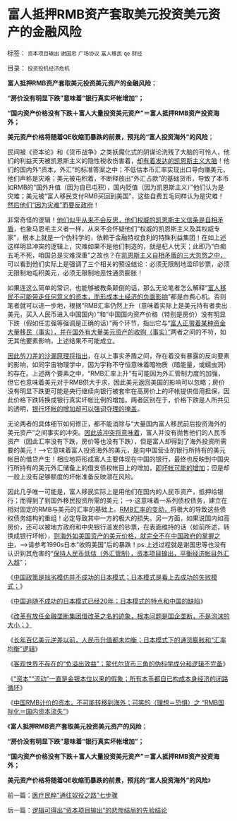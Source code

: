 # 富人抵押RMB资产套取美元投资美元资产的金融风险

标签： `资本项目输出` `谢国忠` `广场协议` `富人移民` `qe` `财经` 

目录： `投资投机经济危机`

**富人抵押RMB资产套取美元投资美元资产的金融风险**；

**“房价没有明显下跌”意味着“银行真实坏帐增加”；**

**“国内资产价格没有下跌＋富人大量投资美元资产”＝富人抵押RMB资产投资海外；**

**美元资产价格将随着QE收缩而暴跌的前景，预兆的“富人投资海外”的风险**；

民间被《资本论》和《货币战争》之类妖魔化式的阴谋论洗残了大脑的可怜人，他们的利益天天被凯恩斯主义的隐性税收伤害着，[却有着发达的凯恩斯主义大脑](../../../2013/5/24/三角演义中的WBagehot愚民现象和林语堂的动物；.md)！他们的国内外“资本，外汇”的标准答案之中；不低估本币汇率实现出口导向赚美元，他们声称是灾难；美元被屯积着，不断释放出“外汇占款”的基础货币，导致了本币如RMB的“国外升值（因为自已屯积），国内贬值（因为凯恩斯主义）”他们认为是灾难；美元被“富人移民支付RMB买回到美国”，这些自费五毛同样认为是灾难！[然后他们“因为灾难”而要反政府](../../../2011/8/16/胡乱反政府，就是反民主.md)！

非常奇怪的逻辑！[他们似乎从来不会反思，他们权威的凯恩斯主义信条是自相矛盾](../../../2014/1/20/凯恩斯主义的财富分配，市盈率和分红能力.md)，也象马恩毛主义者一样，从来不会怀疑他们“权威的凯恩斯主义及其权威专家”，根本上就是一个伪科学的，依赖于金融特权食利的特殊利益集团！在如上述这样明显冲突的逻辑上，灾难如果不是他们制造的，就是杞人忧天；此即乃“白痴五毛不死，咱国总是灾难深重”之故也？在[凯恩斯主义自相矛盾的三大忽悠之中，](../../../2014/1/29/货币战争的可笑恐怖和自相矛盾的三大忽悠.md)可以看到他们实际上是强调了三个相关的预设结论：必须无限制地滥印钞票，必须无限制地屯积美元，必须无限制地恶性通货膨胀！



如果连这么简单的常识，也能够被教条颠倒的话，那么无论笔者怎么解释“[富人移民不可能带走任何意义的资本，而形成本土经济的负面影响](../../../2011/11/28/祝愿富裕的同胞移民，一路顺风！.md)”都是白费心机。否则笔者就可以进一步地，根据“RMB汇率仍然上升（意味着实际上是美元持有者卖出美元，买入人民币进入中国国内）”和“中国国内资产价格（特别是房价）没有明显下跌（假如任志强等强调是正确的话）”两个环节，指出它与“[富人正带着某种资金大量移民（事实），并在国外有大量美元资产的收购（事实）”](../../../2008/7/17/在中国手中的外汇不是钱.md)两者之间的不符，如无其他要素影响，上述结果不可能成立。

[因此剪刀差的沙漏原理将指出](../../../2014/1/14/破坏系统完整性的沙漏,打新者炒新形成的“系统沙漏”.md)，在以上事实矛盾之间，存在着没有暴露的反向要素的影响，如同宇宙物理学中，因为宇称不守恒意味着暗物质（暗能量，或蠕虫洞）的存在。上述两个要素之中，“RMB汇率上升”有可能因为外汇管制力度的加强，但它也意味着美元对于RMB供大于求，因此美元返回美国的影响可以忽略；房价没有明显下跌更可能是央行继续向银行被套牢在高房价上的坏帐提供信用担保，因此价格下跌转换成银行真实坏帐比例的增加。两者区别在于，价格下跌是人所共见的透明，[银行坏帐的增加却可以强词夺理的掩盖](../../../2013/9/17/坏帐如山的中国金融垄断，为什么要阻止《破产法》？.md)。

无论两者的具体细节如何修正，都不能消除与“大量国内富人移民前后投资海外的美元资产”之间事实的冲突。[因此该冲突将意味着](../../../2014/1/14/研究“社会可持续性”的经济学，被剪刀差限定于“短缺原理”.md)，富人并没有抛售他们的人民币资产（因此汇率没有下跌，房价等也没有下跌），但是富人却得到了海外投资所需要的美元！——>它意味着富人投资海外的美元，是向中国营业的银行所持有的美元帐目的借贷产生！相应地将形成富人主要体现在中国的银行，最终也反映到中国央行所持有的美元外汇储备上的借支债权帐目上的增加，[即坏帐可能的增加](../../../2009/11/29/大萧条后凯恩斯主义和“坏帐过剩的危机”.md)；但是却一般上没有足够额度的坏帐准备反映潜在风险。

因此几乎唯一可能是，富人移民实际上是用他们在国内的人民币资产，抵押给银行；而得到了到国外移民投资所需的美元；——>·这意味着一系列债权债务，建立在相对固定的RMB与美元的汇率的基础上。[RMB汇率的变动，](../../../2013/1/17/“农民工，及人民币升值与否”的哲学谜底.md)将极大的导致这些债权债务结构的重组！必定导致其中一方的极大的损失。另一方面，如果说国内如高房价，还可以被地方政府和中央银行滥发的钞票，在表面维持的话（如前所述，转换成银行坏帐），[则海外如美国资产的美元价格，就完全不在中国政府的掌握之中](../../../2011/8/12/只有人民币升值才符合中国利益！.md)，——>请参考1990s日本“收购美国”后的暴跌！ps:上述过程就是谢国忠等也没有认识到其危害的“[保持人民币低估（外汇管制），资本项目输出，平衡经济帐目外汇入超](../../../2012/2/22/“资本项目输出平衡经常项目顺差”是叛国犯罪！.md)”；

《[中国政策是拙劣模仿并不成功的日本模式；日本模式是看上去成功的失败模式；](../../../2012/4/9/日本模式是看上去成功的失败.md)》

《[中国追随不成功的日本模式已经20年；日本模式的特点和中国的缺陷](../../../2012/4/16/德国模式与日本模式不可调和；及最理想的经济模式.md)》

《[改革有放任金融垄断集团借改革之名的迹象，根本问题是国企垄断，不是泡沫的大小；》](../../../2012/4/20/“金融改革”真是这种意向吗？.md)

《[长年百亿美元逆差以前，人民币升值都未均衡；日本模式下的通货膨胀和“汇率均衡”逻辑](../../../2012/4/23/日本模式下的通货膨胀和“人民币汇率均衡了”.md)》

《[客观世界不存在的“负溢出效益”；蒙代尔货币三角的伪科学成分和逻辑不完备](../../../2014/1/28/国家外汇管理局的收支司司长管涛及蒙代尔的常识性忽悠的谬误.md)》

《[“资本”“流动”一直是金银本位以来的假象；所有本币都自已构成本身经济的闭路循环](../../../2014/1/29/“资本”“流动”一直自金银本位以来的假象.md)》

《[中国RMB计价的资本，不可能转移到海外；可笑的（理想＝恐惧）之
“RMB国际化＝国内资本流失”](../../../2014/1/29/货币战争的可笑恐怖和自相矛盾的三大忽悠.md)》

《**富人抵押RMB资产套取美元投资美元资产的风险**；

**“房价没有明显下跌”意味着“银行真实坏帐增加”；**

**“国内资产价格没有下跌＋富人大量投资美元资产”＝富人抵押RMB资产投资海外；**

**美元资产价格将随着QE收缩而暴跌的前景，预兆的“富人投资海外”的风险**》



前一篇：[医疗民粹“通往奴役之路”七步骤](../../../2014/1/31/医疗民粹“通往奴役之路”七步骤.md)

后一篇：[逻辑可得出“资本项目输出”的悲惨结局的先验结论](../../../2014/2/1/逻辑可得出“资本项目输出”的悲惨结局的先验结论.md)